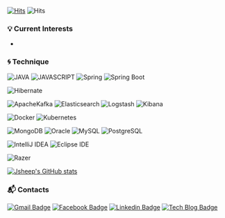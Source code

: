 [![Hits](https://hits.seeyoufarm.com/api/count/incr/badge.svg?url=https%3A%2F%2Fgithub.com%2FJsheep-Album&count_bg=%2379C83D&title_bg=%23555555&icon=&icon_color=%23E7E7E7&title=hits&edge_flat=false)](https://hits.seeyoufarm.com) ![Hits](https://img.shields.io/github/followers/Jsheep-Album?label=Follow)

### :bulb: Current Interests
- 

### :cyclone: Technique
![JAVA](https://img.shields.io/badge/Java-007396?style=plastic&logo=Java&logoColor=white)
![JAVASCRIPT](https://img.shields.io/badge/JavaScript-F7DF1E?style=plastic&logo=JavaScript&logoColor=white)
![Spring](https://img.shields.io/badge/Spring-6DB33F?style=plastic&logo=Spring&logoColor=white)
![Spring Boot](https://img.shields.io/badge/SpringBoot-6DB33F?style=plastic&logo=SpringBoot&logoColor=white)


![Hibernate](https://img.shields.io/badge/Hibernate-59666C?style=plastic&logo=Hibernate&logoColor=white)

![ApacheKafka](https://img.shields.io/badge/ApacheKafka-231F20?style=plastic&logo=ApacheKafka&logoColor=white)
![Elasticsearch](https://img.shields.io/badge/Elasticsearch-005571?style=plastic&logo=Elasticsearch&logoColor=white)
![Logstash](https://img.shields.io/badge/Logstash-005571?style=plastic&logo=Logstash&logoColor=white)
![Kibana](https://img.shields.io/badge/Kibana-005571?style=plastic&logo=Kibana&logoColor=white)

![Docker](https://img.shields.io/badge/Docker-2496ED?style=plastic&logo=Docker&logoColor=white)
![Kubernetes](https://img.shields.io/badge/Kubernetes-326CE5?style=plastic&logo=Kubernetes&logoColor=white)

![MongoDB](https://img.shields.io/badge/MongoDB-47A248?style=plastic&logo=MongoDB&logoColor=white)
![Oracle](https://img.shields.io/badge/Oracle-F80000?style=plastic&logo=Oracle&logoColor=white)
![MySQL](https://img.shields.io/badge/MySQL-4479A1?style=plastic&logo=MySQL&logoColor=white)
![PostgreSQL](https://img.shields.io/badge/PostgreSQL-4169E1?style=plastic&logo=PostgreSQL&logoColor=white)

![IntelliJ IDEA](https://img.shields.io/badge/IntelliJIDEA-000000?style=plastic&logo=IntelliJIDEA&logoColor=white)
![Eclipse IDE](https://img.shields.io/badge/EclipseIDE-2C2255?style=plastic&logo=EclipseIDE&logoColor=white)

![Razer](https://img.shields.io/badge/Razer-00FF00?style=plastic&logo=Razer&logoColor=white)







[![Jsheep's GitHub stats](https://github-readme-stats.vercel.app/api?username=Jsheep-Album&show_icons=true&theme=merko)](https://github.com/anuraghazra/github-readme-stats)


### :mailbox_with_mail: Contacts
[![Gmail Badge](https://img.shields.io/badge/Gmail-d14836?style=flat-square&logo=Gmail&logoColor=white&link=mailto:megavlaza@gmail.com)](mailto:megavlaza@gmail.com) [![Facebook Badge](https://img.shields.io/badge/facebook-1877f2?style=flat-square&logo=facebook&logoColor=white&link=https://www.facebook.com/jaeyang.kim.1)](https://www.facebook.com/jaeyang.kim.1) [![Linkedin Badge](https://img.shields.io/badge/-LinkedIn-blue?style=flat-square&logo=Linkedin&logoColor=white&link=https://www.linkedin.com/in/jaeyang-k-431821161)](https://www.linkedin.com/in/jaeyang-k-431821161) [![Tech Blog Badge](http://img.shields.io/badge/-Tech%20blog-black?style=flat-square&logo=github&link=https://jsheep.tistory.com/)](https://jsheep.tistory.com/)
